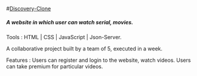 #[Discovery-Clone](https://officialsiddharthbisht.github.io/Discovery-Clone/)

<h5>A website in which user can watch serial, movies.</h5>
<p> Tools : HTML | CSS | JavaScript | Json-Server. </p>
<p>A collaborative project built by a team of 5, executed in a week.</p>
<p>Features : Users can register and login to the website, watch videos.
           Users can take premium for particular videos.
</p>
